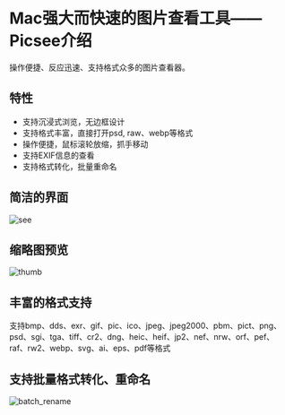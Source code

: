 

# Mac强大而快速的图片查看工具——Picsee介绍

操作便捷、反应迅速、支持格式众多的图片查看器。

## 特性
- 支持沉浸式浏览，无边框设计
- 支持格式丰富，直接打开psd, raw、webp等格式
- 操作便捷，鼠标滚轮放缩，抓手移动
- 支持EXIF信息的查看
- 支持格式转化，批量重命名

## 简洁的界面

![see](https://i.loli.net/2021/02/23/ST2iG6cJPxXaVRd.png)

## 缩略图预览 

![thumb](https://i.loli.net/2021/02/23/MP6tcQV93X2OzBn.png)

## 丰富的格式支持

支持bmp、dds、exr、gif、pic、ico、jpeg、jpeg2000、pbm、pict、png、psd、sgi、tga、tiff、cr2、dng、heic、heif、jp2、nef、nrw、orf、pef、raf、rw2、webp、svg、ai、eps、pdf等格式

## 支持批量格式转化、重命名

![batch_rename](https://i.loli.net/2021/02/23/Ba27xGgwsAtSTbv.gif)